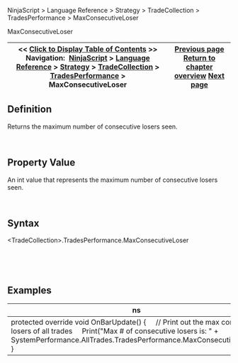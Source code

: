 ﻿


NinjaScript \> Language Reference \> Strategy \> TradeCollection \> TradesPerformance \> MaxConsecutiveLoser






















MaxConsecutiveLoser







| \<\< [Click to Display Table of Contents](maxconsecutiveloser.md) \>\> **Navigation:**     [NinjaScript](ninjascript-1.md) \> [Language Reference](language_reference_wip-1.md) \> [Strategy](strategy-1.md) \> [TradeCollection](tradecollection-1.md) \> [TradesPerformance](tradesperformance-1.md) \> MaxConsecutiveLoser | [Previous page](longestflatperiod-1.md) [Return to chapter overview](tradesperformance-1.md) [Next page](maxconsecutivewinner-1.md) |
| --- | --- |











## Definition


Returns the maximum number of consecutive losers seen.  

 


## Property Value


An int value that represents the maximum number of consecutive losers seen.


 


## Syntax
\<TradeCollection\>.TradesPerformance.MaxConsecutiveLoser


 


 


## 


## Examples




| ns |
| --- |
| protected override void OnBarUpdate() {      // Print out the max consecutive losers of all trades      Print("Max \# of consecutive losers is: " \+ SystemPerformance.AllTrades.TradesPerformance.MaxConsecutiveLoser); } |









